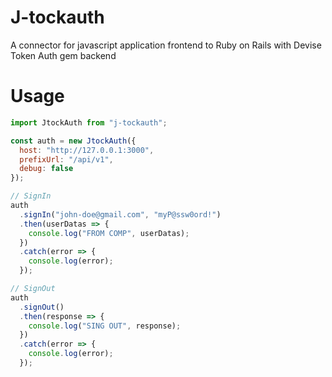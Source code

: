 # J-tockauth

A connector for javascript application frontend to Ruby on Rails with Devise Token Auth gem backend

# Usage

```jsx
import JtockAuth from "j-tockauth";

const auth = new JtockAuth({
  host: "http://127.0.0.1:3000",
  prefixUrl: "/api/v1",
  debug: false
});

// SignIn
auth
  .signIn("john-doe@gmail.com", "myP@ssw0ord!")
  .then(userDatas => {
    console.log("FROM COMP", userDatas);
  })
  .catch(error => {
    console.log(error);
  });

// SignOut
auth
  .signOut()
  .then(response => {
    console.log("SING OUT", response);
  })
  .catch(error => {
    console.log(error);
  });
```

